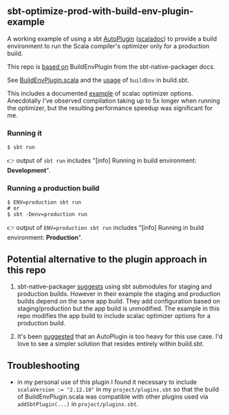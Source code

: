 
## sbt-optimize-prod-with-build-env-plugin-example

A working example of using a sbt [AutoPlugin](https://www.scala-sbt.org/1.x/docs/Plugins.html) ([scaladoc](https://www.scala-sbt.org/1.x/api/sbt/AutoPlugin.html)) to provide a build environment to run the Scala compiler's optimizer only for a production build.

This repo is [based on](https://www.scala-sbt.org/sbt-native-packager/recipes/package_configuration.html#sbt-parameters-and-build-environment) BuildEnvPlugin from the sbt-native-packager docs.

See [BuildEnvPlugin.scala](https://github.com/ryanberckmans/sbt-optimize-prod-with-build-env-plugin-example/blob/master/project/BuildEnvPlugin.scala) and the [usage](https://github.com/ryanberckmans/sbt-optimize-prod-with-build-env-plugin-example/blob/master/build.sbt#L23) of `buildEnv` in build.sbt.

This includes a documented [example](https://github.com/ryanberckmans/sbt-optimize-prod-with-build-env-plugin-example/blob/master/build.sbt#L8) of scalac optimizer options. Anecdotally I've observed compilation taking up to 5x longer when running the optimizer, but the resulting performance speedup was significant for me.

### Running it

```
$ sbt run
```

👉 output of `sbt run` includes "[info] Running in build environment: **Development**".

### Running a production build

```
$ ENV=production sbt run
# or
$ sbt -Denv=production run
```

👉 output of `ENV=production sbt run` includes "[info] Running in build environment: **Production**".

## Potential alternative to the plugin approach in this repo

1. sbt-native-packager [suggests](https://www.scala-sbt.org/sbt-native-packager/recipes/package_configuration.html#sbt-sub-modules) using sbt submodules for staging and production builds. However in their example the staging and production builds depend on the same app build. They add configuration based on staging/production but the app build is unmodified. The example in this repo modifies the app build to include scalac optimizer options for a production build.

2. It's been [suggested](https://github.com/sbt/sbt-native-packager/pull/1283#issuecomment-556131396) that an AutoPlugin is too heavy for this use case. I'd love to see a simpler solution that resides entirely within build.sbt.

## Troubleshooting

* in my personal use of this plugin I found it necessary to include `scalaVersion := "2.12.10"` in my `project/plugins.sbt` so that the build of BuildEnvPlugin.scala was compatible with other plugins used via `addSbtPlugin(...)` in `project/plugins.sbt`.
